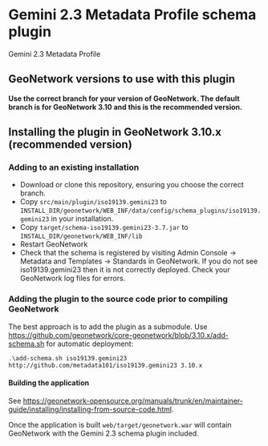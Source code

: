# Gemini 2.3 Metadata Profile schema plugin

Gemini 2.3 Metadata Profile

## GeoNetwork versions to use with this plugin

**Use the correct branch for your version of GeoNetwork. The default branch is for GeoNetwork 3.10 and this is the recommended version.**

## Installing the plugin in GeoNetwork 3.10.x (recommended version)

### Adding to an existing installation

 * Download or clone this repository, ensuring you choose the correct branch. 
 * Copy `src/main/plugin/iso19139.gemini23` to `INSTALL_DIR/geonetwork/WEB_INF/data/config/schema_plugins/iso19139.gemini23` in your installation.
 * Copy `target/schema-iso19139.gemini23-3.7.jar` to `INSTALL_DIR/geonetwork/WEB_INF/lib`
 * Restart GeoNetwork
 * Check that the schema is registered by visiting Admin Console -> Metadata and Templates -> Standards in GeoNetwork. If you do not see iso19139.gemini23 then it is not correctly deployed. Check your GeoNetwork log files for errors.

### Adding the plugin to the source code prior to compiling GeoNetwork

The best approach is to add the plugin as a submodule. Use https://github.com/geonetwork/core-geonetwork/blob/3.10.x/add-schema.sh for automatic deployment:

```
.\add-schema.sh iso19139.gemini23 http://github.com/metadata101/iso19139.gemini23 3.10.x
```

#### Building the application 

See https://geonetwork-opensource.org/manuals/trunk/en/maintainer-guide/installing/installing-from-source-code.html. 

Once the application is built `web/target/geonetwork.war` will contain GeoNetwork with the Gemini 2.3 schema plugin included.